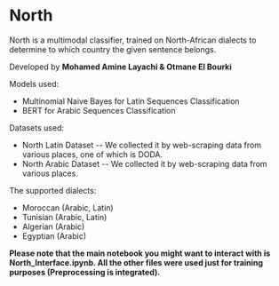 # North 

North is a multimodal classifier, trained on North-African dialects to determine to which country the given sentence belongs.

Developed by
**Mohamed Amine Layachi & Otmane El Bourki**

Models used:
- Multinomial Naive Bayes for Latin Sequences Classification
- BERT for Arabic Sequences Classification

Datasets used:
- North Latin Dataset -- We collected it by web-scraping data from various places, one of which is DODA.
- North Arabic Dataset -- We collected it by web-scraping data from various places.

The supported dialects:
- Moroccan (Arabic, Latin)
- Tunisian (Arabic, Latin)
- Algerian (Arabic)
- Egyptian (Arabic)

**Please note that the main notebook you might want to interact with is North_Interface.ipynb. All the other files were used just for training purposes (Preprocessing is integrated).**




